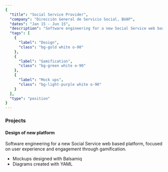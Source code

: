```yaml
---
{
  "title": "Social Service Provider",
  "company": "Dirección General de Servicio Social, BUAP",
  "dates": "Jan 15 - Jun 15",
  "description": "Software engineering for a new Social Service web based platform, focused on user experience and engagement through gamification.",
  "tags": [
    {
      "label": "Design",
      "class": "bg-gold white o-90"
    },
    {
      "label": "Gamification",
      "class": "bg-green white o-90"
    },
    {
      "label": "Mock ups",
      "class": "bg-light-purple white o-90"
    }
  ],
  "type": "position"
}
---
```


<div class="f6">
  <h3>Projects</h3>

  <h4>Design of new platform</h4>
  <p>
    Software engineering for a new Social Service web based platform, focused on user experience and engagement through gamification.
  </p>

  - Mockups designed with Balsamiq
  - Diagrams created with YAML
</div>
